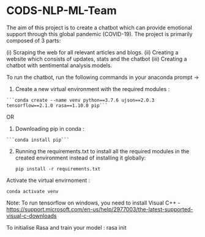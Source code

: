 # CODS-NLP-ML-Team
The aim of this project is to create a chatbot which can provide emotional support through this global pandemic (COVID-19). The project
is primarily composed of 3 parts:

(i)   Scraping the web for all relevant articles and blogs.
(ii)  Creating a website which consists of updates, stats and the chatbot
(iii) Creating a chatbot with sentimental analysis models.
 
To run the chatbot, run the following commands in your anaconda prompt ->
  1. Create a new virtual environment with the required modules :
  
    ```conda create --name venv python==3.7.6 ujson==2.0.3 tensorflow==2.1.0 rasa==1.10.0 pip```
 
 OR
    
  1. Downloading pip in conda :
  
    ```conda install pip```
  2. Running the requirements.txt to install all the required modules in the created environment instead of installing it      globally:
  
      ```pip install -r requirements.txt```
      
Activate the virtual envirnoment :

  ```conda activate venv```
  
  
Note: To run tensorflow on windows, you need to install Visual C++ - https://support.microsoft.com/en-us/help/2977003/the-latest-supported-visual-c-downloads

To initialise Rasa and train your model : rasa init

